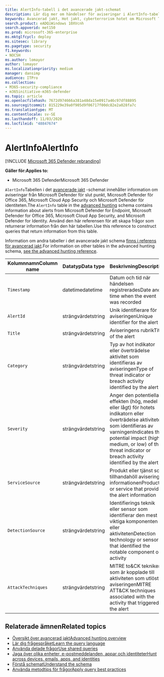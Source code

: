 ```yaml
---
title: AlertInfo-tabell i det avancerade jakt-schemat
description: Lär dig mer om händelser för aviseringar i AlertInfo-tabellen för det avancerade jakt schemat
keywords: Avancerad jakt, Hot jakt, cyberterrorism hotet om Microsoft Threat Protection, Microsoft 365, MTP, m365, sökning, frågor, telemetri, schema referens, kusto, tabell, kolumn, datatyp, beskrivning, AlertInfo, varning, allvarlighets grad, kategori, MITRE, att&CK, Microsoft Defender ATP, MDATP, Office 365 ATP, Microsoft Cloud App Security, MCAS och Azure ATP
search.product: eADQiWindows 10XVcnh
search.appverid: met150
ms.prod: microsoft-365-enterprise
ms.mktglfcycl: deploy
ms.sitesec: library
ms.pagetype: security
f1.keywords:
- NOCSH
ms.author: lomayor
author: lomayor
ms.localizationpriority: medium
manager: dansimp
audience: ITPro
ms.collection:
- M365-security-compliance
- m365initiative-m365-defender
ms.topic: article
ms.openlocfilehash: 7672d974666a381a48da15e0917a46c97df88895
ms.sourcegitcommit: 815229e39a0f905d9f06717f00dc82e2a028fa7c
ms.translationtype: MT
ms.contentlocale: sv-SE
ms.lasthandoff: 11/03/2020
ms.locfileid: "48847674"
---
```

# <a name="alertinfo"></a><span data-ttu-id="59dc7-104">AlertInfo</span><span class="sxs-lookup"><span data-stu-id="59dc7-104">AlertInfo</span></span>

[!INCLUDE [Microsoft 365 Defender rebranding](../includes/microsoft-defender.md)]


<span data-ttu-id="59dc7-105">**Gäller för:**</span><span class="sxs-lookup"><span data-stu-id="59dc7-105">**Applies to:**</span></span>
- <span data-ttu-id="59dc7-106">Microsoft 365 Defender</span><span class="sxs-lookup"><span data-stu-id="59dc7-106">Microsoft 365 Defender</span></span>



<span data-ttu-id="59dc7-107">`AlertInfo`Tabellen i det [avancerade jakt](advanced-hunting-overview.md) -schemat innehåller information om aviseringar från Microsoft Defender för slut punkt, Microsoft Defender för Office 365, Microsoft Cloud App Security och Microsoft Defender för identiteten.</span><span class="sxs-lookup"><span data-stu-id="59dc7-107">The `AlertInfo` table in the [advanced hunting](advanced-hunting-overview.md) schema contains information about alerts from Microsoft  Defender for Endpoint, Microsoft Defender for Office 365, Microsoft Cloud App Security, and Microsoft Defender for Identity.</span></span> <span data-ttu-id="59dc7-108">Använd den här referensen för att skapa frågor som returnerar information från den här tabellen.</span><span class="sxs-lookup"><span data-stu-id="59dc7-108">Use this reference to construct queries that return information from this table.</span></span>

<span data-ttu-id="59dc7-109">Information om andra tabeller i det avancerade jakt schema [finns i referens för avancerad jakt](advanced-hunting-schema-tables.md).</span><span class="sxs-lookup"><span data-stu-id="59dc7-109">For information on other tables in the advanced hunting schema, [see the advanced hunting reference](advanced-hunting-schema-tables.md).</span></span>

| <span data-ttu-id="59dc7-110">Kolumnnamn</span><span class="sxs-lookup"><span data-stu-id="59dc7-110">Column name</span></span> | <span data-ttu-id="59dc7-111">Datatyp</span><span class="sxs-lookup"><span data-stu-id="59dc7-111">Data type</span></span> | <span data-ttu-id="59dc7-112">Beskrivning</span><span class="sxs-lookup"><span data-stu-id="59dc7-112">Description</span></span> |
|-------------|-----------|-------------|
| `Timestamp` | <span data-ttu-id="59dc7-113">datetime</span><span class="sxs-lookup"><span data-stu-id="59dc7-113">datetime</span></span> | <span data-ttu-id="59dc7-114">Datum och tid när händelsen registrerades</span><span class="sxs-lookup"><span data-stu-id="59dc7-114">Date and time when the event was recorded</span></span> |
| `AlertId` | <span data-ttu-id="59dc7-115">strängvärdet</span><span class="sxs-lookup"><span data-stu-id="59dc7-115">string</span></span> | <span data-ttu-id="59dc7-116">Unik identifierare för aviseringen</span><span class="sxs-lookup"><span data-stu-id="59dc7-116">Unique identifier for the alert</span></span> |
| `Title` | <span data-ttu-id="59dc7-117">strängvärdet</span><span class="sxs-lookup"><span data-stu-id="59dc7-117">string</span></span> | <span data-ttu-id="59dc7-118">Aviseringens rubrik</span><span class="sxs-lookup"><span data-stu-id="59dc7-118">Title of the alert</span></span> |
| `Category` | <span data-ttu-id="59dc7-119">strängvärdet</span><span class="sxs-lookup"><span data-stu-id="59dc7-119">string</span></span> | <span data-ttu-id="59dc7-120">Typ av hot indikator eller överträdelse aktivitet som identifieras av aviseringen</span><span class="sxs-lookup"><span data-stu-id="59dc7-120">Type of threat indicator or breach activity identified by the alert</span></span> |
| `Severity` | <span data-ttu-id="59dc7-121">strängvärdet</span><span class="sxs-lookup"><span data-stu-id="59dc7-121">string</span></span> | <span data-ttu-id="59dc7-122">Anger den potentiella effekten (hög, medel eller lågt) för hotets indikatorn eller överträdelse aktiviteten som identifieras av varningen</span><span class="sxs-lookup"><span data-stu-id="59dc7-122">Indicates the potential impact (high, medium, or low) of the threat indicator or breach activity identified by the alert</span></span> |
| `ServiceSource` | <span data-ttu-id="59dc7-123">strängvärdet</span><span class="sxs-lookup"><span data-stu-id="59dc7-123">string</span></span> | <span data-ttu-id="59dc7-124">Produkt eller tjänst som tillhandahöll aviserings informationen</span><span class="sxs-lookup"><span data-stu-id="59dc7-124">Product or service that provided the alert information</span></span> |
| `DetectionSource` | <span data-ttu-id="59dc7-125">strängvärdet</span><span class="sxs-lookup"><span data-stu-id="59dc7-125">string</span></span> | <span data-ttu-id="59dc7-126">Identifierings teknik eller sensor som identifierar den mest viktiga komponenten eller aktiviteten</span><span class="sxs-lookup"><span data-stu-id="59dc7-126">Detection technology or sensor that identified the notable component or activity</span></span> |
| `AttackTechniques` | <span data-ttu-id="59dc7-127">strängvärdet</span><span class="sxs-lookup"><span data-stu-id="59dc7-127">string</span></span> | <span data-ttu-id="59dc7-128">MITRE to&CK tekniker som är kopplade till aktiviteten som utlöste aviseringen</span><span class="sxs-lookup"><span data-stu-id="59dc7-128">MITRE ATT&CK techniques associated with the activity that triggered the alert</span></span> |

## <a name="related-topics"></a><span data-ttu-id="59dc7-129">Relaterade ämnen</span><span class="sxs-lookup"><span data-stu-id="59dc7-129">Related topics</span></span>
- [<span data-ttu-id="59dc7-130">Översikt över avancerad jakt</span><span class="sxs-lookup"><span data-stu-id="59dc7-130">Advanced hunting overview</span></span>](advanced-hunting-overview.md)
- [<span data-ttu-id="59dc7-131">Lär dig frågespråket</span><span class="sxs-lookup"><span data-stu-id="59dc7-131">Learn the query language</span></span>](advanced-hunting-query-language.md)
- [<span data-ttu-id="59dc7-132">Använda delade frågor</span><span class="sxs-lookup"><span data-stu-id="59dc7-132">Use shared queries</span></span>](advanced-hunting-shared-queries.md)
- [<span data-ttu-id="59dc7-133">Jaga över olika enheter, e-postmeddelanden, appar och identiteter</span><span class="sxs-lookup"><span data-stu-id="59dc7-133">Hunt across devices, emails, apps, and identities</span></span>](advanced-hunting-query-emails-devices.md)
- [<span data-ttu-id="59dc7-134">Förstå schemat</span><span class="sxs-lookup"><span data-stu-id="59dc7-134">Understand the schema</span></span>](advanced-hunting-schema-tables.md)
- [<span data-ttu-id="59dc7-135">Använda metodtips för frågor</span><span class="sxs-lookup"><span data-stu-id="59dc7-135">Apply query best practices</span></span>](advanced-hunting-best-practices.md)
